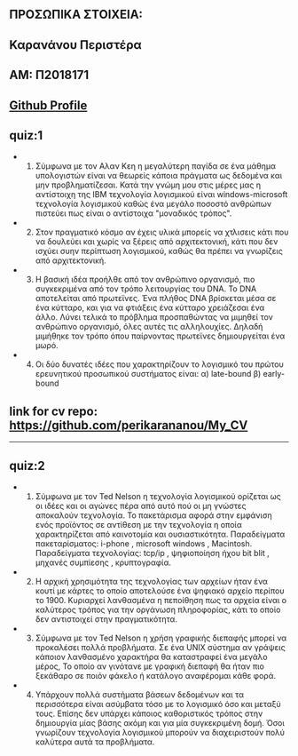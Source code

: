 ## ΠΡΟΣΩΠΙΚΑ ΣΤΟΙΧΕΙΑ:

## Καρανάνου Περιστέρα
## ΑΜ: Π2018171
## [Github Profile](https://github.com/perikrananou)




## quiz:1

- 1) Σύμφωνα με τον Αλαν Κεη η μεγαλύτερη παγίδα σε ένα μάθημα υπολογιστών είναι να θεωρείς κάποια πράγματα ως δεδομένα και μην προβληματίζεσαι. Κατά την γνώμη μου στις μέρες μας η αντίστοιχη της ΙΒΜ τεχνολογία λογισμικού είναι windows-microsoft τεχνολογία λογισμικού καθώς ένα μεγάλο ποσοστό ανθρώπων πιστεύει πως είναι ο αντίστοιχα "μοναδικός τρόπος".
- 2) Στον πραγματικό κόσμο αν έχεις υλικά μπορείς να χτλισεις κάτι που να δουλεύει και χωρίς να ξέρεις από αρχιτεκτονική, κάτι που δεν ισχύει συην περίπτωση λογισμικού, καθώς θα πρέπει να γνωρίζεις από αρχιτεκτονική. 
- 3) Η βασική ιδέα προήλθε από τον ανθρώπινο οργανισμό, πιο συγκεκριμένα από τον τρόπο λειτουργίας του DNA. Το DNA αποτελείται από πρωτεϊνες. Ένα πλήθος DNA βρίσκεται μέσα σε ένα κύτταρο, και για να φτιάξεις ένα κύτταρο χρειάζεσαι ένα άλλο. Λύνει τελικά το πρόβλημα προσπαθώντας να μιμηθεί τον ανθρώπινο οργανισμό, όλες αυτές τις αλληλουχίες. Δηλαδή μιμήθηκε τον τρόπο όπου παίρνοντας πρωτεϊνες δημιουργείται ένα μωρό.
- 4) Οι δύο δυνατές ιδέες που χαρακτηρίζουν το λογισμικό του πρώτου ερευνητικού προσωπικού συστήματος είναι: 
        α) late-bound
        β) early-bound 


## link for cv repo: https://github.com/perikarananou/My_CV

---
## quiz:2

- 1) Σύμφωνα με τον Ted Nelson η τεχνολογία λογισμικού ορίζεται ως οι ιδέες και οι αγώνες πέρα από αυτό πού οι μη γνώστες αποκαλούν τεχνολογία. Το πακετάρισμα αφορά στην εμφάνιση ενός προϊόντος σε αντίθεση με την τεχνολογία η οποία χαρακτηρίζεται από καινοτομία και ουσιαστικότητα. Παραδείγματα πακεταρίσματος: i-phone , microsoft windows , Macintosh. Παραδείγματα τεχνολογίας: tcp/ip , ψηφιοποίηση ήχου bit blit , μηχανές συμπίεσης , κρυπτογραφία.
- 2) Η αρχική χρησιμότητα της τεχνολογίας των αρχείων ήταν ένα κουτί με κάρτες το οποίο αποτελούσε ένα ψηφιακό αρχείο περίπου το 1900. Κυριαρχεί λανθασμένα η πεποίθηση πως τα αρχεία είναι ο καλύτερος τρόπος για την οργάνωση πληροφορίας, κάτι το οποίο δεν αντιστοιχεί στην πραγματικότητα.
- 3)  Σύμφωνα με τον Ted Nelson η χρήση γραφικής διεπαφής μπορεί να προκαλέσει πολλά προβλήματα. Σε ένα UNIX σύστημα αν γράψεις κάποιον λανθασμένο χαρακτήρα θα καταστραφεί ένα μεγάλο μέρος, Το οποίο αν γινότανε με γραφική διεπαφή θα ήταν πιο ξεκάθαρο σε ποιόν φάκελο ή κατάλογο αναφέρομαι κάθε φορά.
- 4)  Υπάρχουν πολλά συστήματα βάσεων δεδομένων και τα περισσότερα είναι ασύμβατα τόσο με το λογισμικό όσο και μεταξύ τους. Επίσης δεν υπάρχει κάποιος καθοριστικός τρόπος στην δημιουργία μίας βάσης ακόμη και για μία συγκεκριμένη δομή. Όσοι γνωρίζουν τεχνολογία λογισμικού μπορούν να διαχειριστούν πολύ καλύτερα αυτά τα προβλήματα. 

